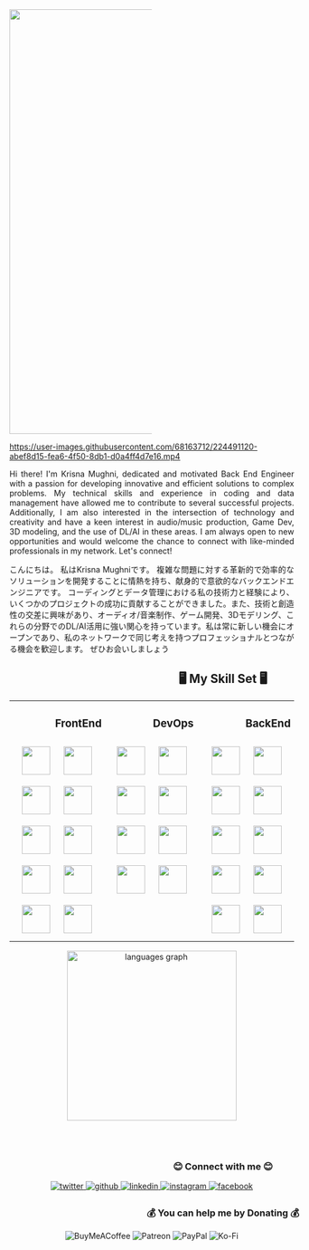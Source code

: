 <div align="center" style="width: 50%">
  <img src="https://readme-typing-svg.demolab.com?font=Fira+Code&weight=500&duration=2000&pause=500&color=F7F7F7&center=true&vCenter=true&width=435&lines=Hello+%F0%9F%91%8B%2C+I'm+Krisna+Mughni;%E3%81%93%E3%82%93%E3%81%AB%E3%81%A1%E3%81%AF%F0%9F%91%8B%E3%80%81%E3%82%AF%E3%83%AA%E3%82%B9%E3%83%8A+%E3%83%A0%E3%82%B0%E3%83%8B%E3%81%A7%E3%81%99;Guten+Tag+%F0%9F%91%8B%2C+ich+bin+Krisna+Mughni;%D0%97%D0%B4%D1%80%D0%B0%D0%B2%D1%81%D1%82%D0%B2%D1%83%D0%B9%D1%82%D0%B5+%F0%9F%91%8B%2C+%D1%8F+%D0%9A%D1%80%D0%B8%D1%81%D0%BD%D0%B0+%D0%9C%D1%83%D0%B3%D0%BD%D0%B8;Bonjour+%F0%9F%91%8B%2C+Je+suis+Krisna+Mughni" width="750"/>
</div>






https://user-images.githubusercontent.com/68163712/224491120-abef8d15-fea6-4f50-8db1-d0a4ff4d7e16.mp4





<div style='text-align: justify;'>
  <p>Hi there! I'm Krisna Mughni, dedicated and motivated Back End Engineer with a passion for developing innovative and efficient solutions to complex problems. My technical skills and experience in coding and data management have allowed me to contribute to several successful projects. Additionally, I am also interested in the intersection of technology and creativity and have a keen interest in audio/music production, Game Dev, 3D modeling, and the use of DL/AI in these areas. I am always open to new opportunities and would welcome the chance to connect with like-minded professionals in my network. Let's connect!</p>
  
  <p>こんにちは。 私はKrisna Mughniです。 複雑な問題に対する革新的で効率的なソリューションを開発することに情熱を持ち、献身的で意欲的なバックエンドエンジニアです。 コーディングとデータ管理における私の技術力と経験により、いくつかのプロジェクトの成功に貢献することができました。また、技術と創造性の交差に興味があり、オーディオ/音楽制作、ゲーム開発、3Dモデリング、これらの分野でのDL/AI活用に強い関心を持っています。私は常に新しい機会にオープンであり、私のネットワークで同じ考えを持つプロフェッショナルとつながる機会を歓迎します。 ぜひお会いしましょう</p>
</div>





<div align="center" style="width: 150%">
  <h2 align="center">🖥️ My Skill Set 🖥️</h2>
</div>





<table><tr><td valign="top" width="33%">
  
  <div align="center" style="width: 150%">
    <h3 align="center">FrontEnd</h3>
  </div>
  <div align="center">
    <a href="https://reactjs.org/" target="_blank"><img style="margin: 10px" src="https://upload.wikimedia.org/wikipedia/commons/a/a7/React-icon.svg" height="50" /></a>
    <a href="https://angularjs.org/" target="_blank"><img style="margin: 10px" src="https://angular.io/assets/images/logos/angularjs/AngularJS-Shield.svg" height="50" /></a>
    <a href="https://jquery.com/" target="_blank"><img style="margin: 10px" src="https://avatars.githubusercontent.com/u/70142?s=280&v=4" height="50" /></a>
    <a href="https://getbootstrap.com/" target="_blank"><img style="margin: 10px" src="https://upload.wikimedia.org/wikipedia/commons/thumb/b/b2/Bootstrap_logo.svg/1280px-Bootstrap_logo.svg.png" height="50" /></a>
    <a href="https://gruntjs.com/" target="_blank"><img style="margin: 10px" src="https://camo.githubusercontent.com/39242419c60a53e1f3cecdeecb2460acce47366f/687474703a2f2f6772756e746a732e636f6d2f696d672f6772756e742d6c6f676f2d6e6f2d776f72646d61726b2e737667" height="50" /></a>
    <a href="https://prettier.io/" target="_blank"><img style="margin: 10px" src="https://creazilla-store.fra1.digitaloceanspaces.com/icons/3256745/file-type-light-prettier-icon-md.png" height="50" /></a>
    <a href="https://www.npmjs.com/" target="_blank"><img style="margin: 10px" src="https://cdn.iconscout.com/icon/free/png-512/npm-3-1175132.png?f=avif&w=256" height="50" /></a>
    <a href="https://yarnpkg.com/" target="_blank"><img style="margin: 10px" src="https://www.svgrepo.com/show/354588/yarn.svg" height="50" /></a>
    <a href="https://tailwindcss.com/" target="_blank"><img style="margin: 10px" src="https://upload.wikimedia.org/wikipedia/commons/d/d5/Tailwind_CSS_Logo.svg" height="50" /></a>
    <a href="https://www.adobe.com/id_en/products/dreamweaver.html?gclid=Cj0KCQiA6rCgBhDVARIsAK1kGPKYSH5VO4czG-9Qmaz8k6IbC5jIkS6N4lICcM5O1l7rPQ00sF9hA40aAuVfEALw_wcB&sdid=8JD95C6P&mv=search&ef_id=Cj0KCQiA6rCgBhDVARIsAK1kGPKYSH5VO4czG-9Qmaz8k6IbC5jIkS6N4lICcM5O1l7rPQ00sF9hA40aAuVfEALw_wcB:G:s&s_kwcid=AL!3085!3!473940173223!b!!g!!%2Bdreamweaver!11350284423!111298098916" target="_blank"><img style="margin: 10px" src="https://upload.wikimedia.org/wikipedia/commons/7/75/Adobe_Dreamweaver_CC_icon.svg" height="50" /></a>
  </div>
  
  </td><td valign="top" width="33%">
  
  <div align="center" style="width: 150%">
    <h3 align="center">DevOps</h3>
  </div>
  <div align="center">  
    <a href="https://git-scm.com/" target="_blank"><img style="margin: 10px" src="https://mbobs.id/wp-content/uploads/2020/06/Git-Icon-1788C.png" height="50" /></a>
    <a href="https://www.jenkins.io/" target="_blank"><img style="margin: 10px" src="https://upload.wikimedia.org/wikipedia/commons/e/e9/Jenkins_logo.svg" height="50" /></a>
    <a href="https://www.puppet.com/" target="_blank"><img style="margin: 10px" src="https://avatars.githubusercontent.com/u/234268?s=200&v=4" height="50" /></a>
    <a href="https://prometheus.io/" target="_blank"><img style="margin: 10px" src="https://upload.wikimedia.org/wikipedia/commons/3/38/Prometheus_software_logo.svg" height="50" /></a>
    <a href="https://www.travis-ci.com/" target="_blank"><img style="margin: 10px" src="https://www.travis-ci.com/wp-content/uploads/2022/09/Logo.png" height="50" /></a>
    <a href="https://www.splunk.com/" target="_blank"><img style="margin: 10px" src="https://sl.com/wp-content/uploads/2016/10/mzl.tfigcody.png" height="50" /></a>
    <a href="https://aws.amazon.com/" target="_blank"><img style="margin: 10px" src="https://cdn.freebiesupply.com/logos/large/2x/aws-logo-logo-png-transparent.png" height="50" /></a>
    <a href="https://azure.microsoft.com/en-us" target="_blank"><img style="margin: 10px" src="https://upload.wikimedia.org/wikipedia/commons/thumb/f/fa/Microsoft_Azure.svg/1200px-Microsoft_Azure.svg.png" height="50" /></a>
  </div>
  
  </td><td valign="top" width="33%">
  
  <div align="center" style="width: 150%">
    <h3 align="center">BackEnd</h3>
  </div>
  <div align="center">
    <a href="https://nodejs.org/en/" target="_blank"><img style="margin: 10px" src="https://cdn-icons-png.flaticon.com/512/5968/5968322.png" height="50" /></a>
    <a href="https://redis.io/" target="_blank"><img style="margin: 10px" src="https://avatars.githubusercontent.com/u/1529926?s=200&v=4" height="50" /></a>
    <a href="https://expressjs.com/" target="_blank"><img style="margin: 10px" src="https://ajeetchaulagain.com/static/7cb4af597964b0911fe71cb2f8148d64/8d565/express-js.webp" height="50" /></a>
    <a href="https://kafka.apache.org/" target="_blank"><img style="margin: 10px" src="https://developers.redhat.com/sites/default/files/Getting%20started%20-%20OS%20streams%20for%20kafka%20icon.png" height="50" /></a>
    <a href="https://www.docker.com/" target="_blank"><img style="margin: 10px" src="https://www.docker.com/wp-content/uploads/2022/03/Moby-logo.png" height="50" /></a>
    <a href="https://www.mysql.com/" target="_blank"><img style="margin: 10px" src="https://styles.redditmedia.com/t5_2qm6k/styles/communityIcon_dhjr6guc03x51.png" height="50" /></a>
    <a href="https://www.postgresql.org/" target="_blank"><img style="margin: 10px" src="https://upload.wikimedia.org/wikipedia/commons/thumb/2/29/Postgresql_elephant.svg/1200px-Postgresql_elephant.svg.png" height="50" /></a>
    <a href="https://www.mongodb.com/cloud/atlas/lp/try4" target="_blank"><img style="margin: 10px" src="https://www.svgviewer.dev/static-svgs/34566/mongodb.svg" height="50" /></a>
    <a href="https://httpd.apache.org/" target="_blank"><img style="margin: 10px" src="https://www.storagealchemist.com/wp-content/uploads/2021/08/Syno-ApacheHTTP-logo-DSM6.png" height="50" /></a>
    <a href="https://www.nginx.com/" target="_blank"><img style="margin: 10px" src="https://www.svgrepo.com/show/373924/nginx.svg" height="50" /></a>
  </div>
  
  </td></tr>
</table>  





<div align="center">
  <img src="https://github-readme-stats.vercel.app/api/top-langs?locale=en&hide_title=false&layout=compact&card_width=400&langs_count=15&theme=dark&hide_border=true&username=krisnamughni24" height="300" alt="languages graph"  />
</div>






<br><br>





<div align="center" style="width: 150%">
  <h3 align="center">😊 Connect with me 😊</h3>
</div>

<div align="center">
  <a href="https://twitter.com/krisnamughni24" target="_blank">
    <img src=https://img.shields.io/badge/twitter-%2300acee.svg?&style=for-the-badge&logo=twitter&logoColor=white alt=twitter style="margin-bottom: 5px;" />
  </a>
<a href="https://github.com/krisnamughni24" target="_blank">
    <img src=https://img.shields.io/badge/github-%2324292e.svg?&style=for-the-badge&logo=github&logoColor=white alt=github style="margin-bottom: 5px;" />
  </a>
  <a href="https://linkedin.com/in/krisna-mughni-947b5b1a4/" target="_blank">
    <img src=https://img.shields.io/badge/linkedin-%231E77B5.svg?&style=for-the-badge&logo=linkedin&logoColor=white alt=linkedin style="margin-bottom: 5px;" />
  </a>
  <a href="https://instagram.com/krisna_mughni" target="_blank">
    <img src=https://img.shields.io/badge/instagram-%23000000.svg?&style=for-the-badge&logo=instagram&logoColor=white alt=instagram style="margin-bottom: 5px;" />
  </a>  
  <a href="https://www.facebook.com/krisnamughni24" target="_blank">
    <img src=https://img.shields.io/badge/facebook-%232E87FB.svg?&style=for-the-badge&logo=facebook&logoColor=white alt=facebook style="margin-bottom: 5px;" />
  </a>
</div>






<div align="center" style="width: 150%">
  <h3 align="center">💰 You can help me by Donating 💰</h3>
</div>

<div align="center">
  <a>
    <img src=https://img.shields.io/badge/Buy%20Me%20a%20Coffee-ffdd00?style=for-the-badge&logo=buy-me-a-coffee&logoColor=black alt=BuyMeACoffee style="margin-bottom: 5px;" />
  </a>
  <a>
    <img src=https://img.shields.io/badge/Patreon-F96854?style=for-the-badge&logo=patreon&logoColor=white alt=Patreon style="margin-bottom: 5px;" />
  </a>
  <a>
    <img src=https://img.shields.io/badge/PayPal-00457C?style=for-the-badge&logo=paypal&logoColor=white alt=PayPal style="margin-bottom: 5px;" />
  </a>
  <a>
    <img src=https://img.shields.io/badge/Ko--fi-F16061?style=for-the-badge&logo=ko-fi&logoColor=white alt=Ko-Fi style="margin-bottom: 5px;" />
  </a>
</div>
